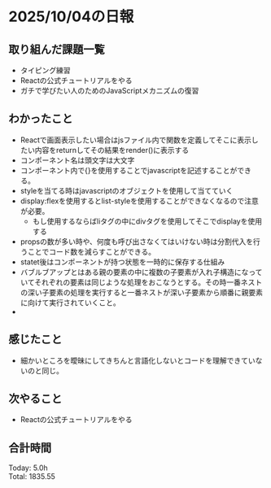 # 2025/10/04の日報
## 取り組んだ課題一覧
* タイピング練習
* Reactの公式チュートリアルをやる
* ガチで学びたい人のためのJavaScriptメカニズムの復習
## わかったこと 
* Reactで画面表示したい場合はjsファイル内で関数を定義してそこに表示したい内容をreturnしてその結果をrender()に表示する
* コンポーネント名は頭文字は大文字
* コンポーネント内で{}を使用することでjavascriptを記述することができる。
* styleを当てる時はjavascriptのオブジェクトを使用して当てていく
* display:flexを使用するとlist-styleを使用することができなくなるので注意が必要。
  * もし使用するならばliタグの中にdivタグを使用してそこでdisplayを使用する
* propsの数が多い時や、何度も呼び出さなくてはいけない時は分割代入を行うことでコード数を減らすことができる。
* statet後はコンポーネントが持つ状態を一時的に保存する仕組み
* バブルブアップとはある親の要素の中に複数の子要素が入れ子構造になっていてそれぞれの要素は同じような処理をおこなうとする。その時一番ネストの深い子要素の処理を実行すると一番ネストが深い子要素から順番に親要素に向けて実行されていくこと。
* 
## 感じたこと
* 細かいところを曖昧にしてきちんと言語化しないとコードを理解できていないのと同じ。
## 次やること
* Reactの公式チュートリアルをやる
##  合計時間 
Today: 5.0h<br>
Total: 1835.55
